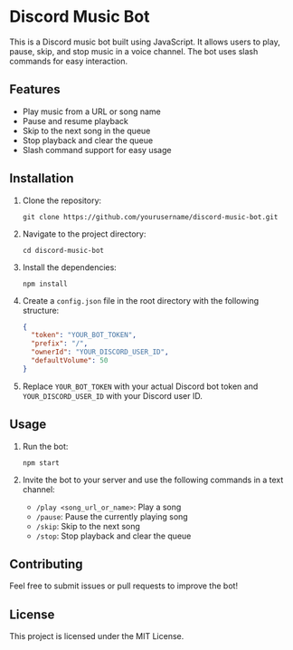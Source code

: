 # Discord Music Bot

This is a Discord music bot built using JavaScript. It allows users to play, pause, skip, and stop music in a voice channel. The bot uses slash commands for easy interaction.

## Features

- Play music from a URL or song name
- Pause and resume playback
- Skip to the next song in the queue
- Stop playback and clear the queue
- Slash command support for easy usage

## Installation

1. Clone the repository:
   ```
   git clone https://github.com/yourusername/discord-music-bot.git
   ```

2. Navigate to the project directory:
   ```
   cd discord-music-bot
   ```

3. Install the dependencies:
   ```
   npm install
   ```

4. Create a `config.json` file in the root directory with the following structure:
   ```json
   {
     "token": "YOUR_BOT_TOKEN",
     "prefix": "/",
     "ownerId": "YOUR_DISCORD_USER_ID",
     "defaultVolume": 50
   }
   ```

5. Replace `YOUR_BOT_TOKEN` with your actual Discord bot token and `YOUR_DISCORD_USER_ID` with your Discord user ID.

## Usage

1. Run the bot:
   ```
   npm start
   ```

2. Invite the bot to your server and use the following commands in a text channel:
   - `/play <song_url_or_name>`: Play a song
   - `/pause`: Pause the currently playing song
   - `/skip`: Skip to the next song
   - `/stop`: Stop playback and clear the queue

## Contributing

Feel free to submit issues or pull requests to improve the bot!

## License

This project is licensed under the MIT License.